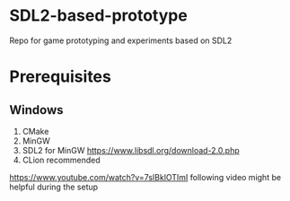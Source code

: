 # SDL2-based-prototype
Repo for game prototyping and experiments based on SDL2

# Prerequisites

## Windows
1. CMake
2. MinGW
3. SDL2 for MinGW https://www.libsdl.org/download-2.0.php
4. CLion recommended

https://www.youtube.com/watch?v=7sIBklOTImI following video might be helpful during the setup

